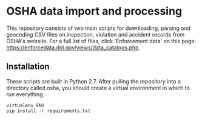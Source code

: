 # OSHA data import and processing

This repository consists of two main scripts for downloading, parsing and geocoding CSV files on inspection, violation and accident records from OSHA's website. For a full list of files, click 'Enforcement data' on this page: https://enforcedata.dol.gov/views/data_catalogs.php.

## Installation

These scripts are built in Python 2.7. After pulling the repository into a directory called osha, you should create a virtual environment in which to run everything.

``` 
virtualenv ENV
pip install -r requirements.txt
```
